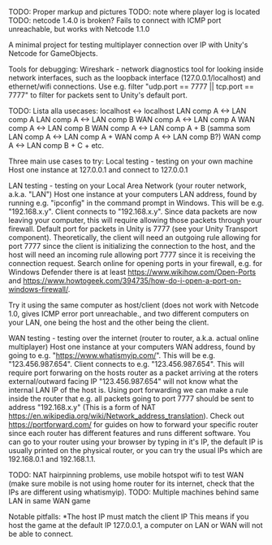 TODO: Proper markup and pictures
TODO: note where player log is located
TODO: netcode 1.4.0 is broken? Fails to connect with ICMP port unreachable, but works with Netcode 1.1.0

A minimal project for testing multiplayer connection over IP with Unity's Netcode for GameObjects.

Tools for debugging:
Wireshark - network diagnostics tool for looking inside network interfaces, such as the loopback interface (127.0.0.1/localhost) and ethernet/wifi connections. Use e.g. filter "udp.port == 7777 || tcp.port == 7777" to filter for packets sent to Unity's default port.

TODO: Lista alla usecases: 
localhost <-> localhost
LAN comp A <-> LAN comp A
LAN comp A <-> LAN comp B
WAN comp A <-> LAN comp A
WAN comp A <-> LAN comp B
WAN comp A <-> LAN comp A + B (samma som LAN comp A <-> LAN comp A + WAN comp A <-> LAN comp B?)
WAN comp A <-> LAN comp B + C + etc.

Three main use cases to try:
Local testing - testing on your own machine
Host one instance at 127.0.0.1 and connect to 127.0.0.1

LAN testing - testing on your Local Area Network (your router network, a.k.a. "LAN")
Host one instance at your computers LAN address, found by running e.g. "ipconfig" in the command prompt in Windows. This will be e.g. "192.168.x.y". Client connects to "192.168.x.y". Since data packets are now leaving your computer, this will require allowing those packets through your firewall. Default port for packets in Unity is 7777 (see your Unity Transport component). Theoretically, the client will need an outgoing rule allowing for port 7777 since the client is initializing the connection to the host, and the host will need an incoming rule allowing port 7777 since it is receiving the connection request. Search online for opening ports in your firewall, e.g. for Windows Defender there is at least https://www.wikihow.com/Open-Ports and https://www.howtogeek.com/394735/how-do-i-open-a-port-on-windows-firewall/.

Try it using the same computer as host/client (does not work with Netcode 1.0, gives ICMP error port unreachable., and two different computers on your LAN, one being the host and the other being the client.

WAN testing - testing over the internet (router to router, a.k.a. actual online multiplayer)
Host one instance at your computers WAN address, found by going to e.g. "https://www.whatismyip.com/". This will be e.g. "123.456.987.654". Client connects to e.g. "123.456.987.654". This will require port forwaring on the hosts router as a packet arriving at the roters external/outward facing IP "123.456.987.654" will not know what the internal LAN IP of the host is. Using port forwarding we can make a rule inside the router that e.g. all packets going to port 7777 should be sent to address "192.168.x.y" (This is a form of NAT https://en.wikipedia.org/wiki/Network_address_translation). Check out https://portforward.com/ for guides on how to forward your specific router since each router has different features and runs different software. You can go to your router using your browser by typing in it's IP, the default IP is usually printed on the physical router, or you can try the usual IPs which are 192.168.0.1 and 192.168.1.1.

TODO: NAT hairpinning problems, use mobile hotspot wifi to test WAN (make sure mobile is not using home router for its internet, check that the IPs are different using whatismyip).
TODO: Multiple machines behind same LAN in same WAN game

Notable pitfalls:
*The host IP must match the client IP
	This means if you host the game at the default IP 127.0.0.1, a computer on LAN or WAN will not be able to connect.